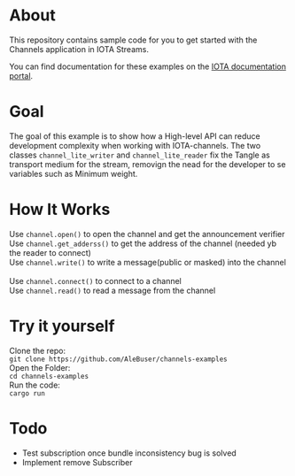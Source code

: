 # About

This repository contains sample code for you to get started with the Channels application in IOTA Streams.

You can find documentation for these examples on the [IOTA documentation portal](https://docs.iota.org/docs/channels/introduction/get-started.md).

# Goal
The goal of this example is to show how a High-level API can reduce development complexity when working with IOTA-channels.
The two classes `channel_lite_writer` and `channel_lite_reader` fix the Tangle as transport medium for the stream, removign the nead for the developer to se variables such as Minimum weight. 

# How It Works

Use `channel.open()` to open the channel and get the announcement verifier <br />
Use `channel.get_adderss()` to get the address of the channel (needed yb the reader to connect)<br />
Use `channel.write()` to write a message(public or masked) into the channel <br />
<br />
Use `channel.connect()` to connect to a channel<br />
Use `channel.read()` to read a message from the channel<br />

# Try it yourself
Clone the repo: <br />
`git clone https://github.com/AleBuser/channels-examples`<br />
Open the Folder:<br />
`cd channels-examples`<br />
Run the code:<br />
`cargo run`<br />

# Todo
- Test subscription once bundle inconsistency bug is solved <br />
- Implement remove Subscriber <br />
